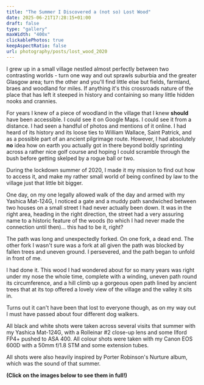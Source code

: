 ```yaml
---
title: "The Summer I Discovered a (not so) Lost Wood"
date: 2025-06-21T17:28:15+01:00
draft: false
type: "gallery"
maxWidth: "400x"
clickablePhotos: true
keepAspectRatio: false
url: photography/posts/lost_wood_2020
---
```


<style>
.wrap{
    width: 65% !important;
    max-width: 100em !important;
    @media screen and (max-width: 736px) {
        width: 90%;
    }}
    </style>

I grew up in a small village nestled almost perfectly between two contrasting worlds - turn one way and out sprawls suburbia and the greater Glasgow area; turn the other and you'll find little else but fields, farmland, braes and woodland for miles. If anything it's this crossroads nature of the place that has left it steeped in history and containing so many little hidden nooks and crannies.

For years I knew of a piece of woodland in the village that I knew **should** have been accessible. I could see it on Google Maps. I could see it from a distance. I had seen a handful of photos and mentions of it online. I had heard of its history and its loose ties to William Wallace, Saint Patrick, and as a possible part of an ancient pilgrimage route. However, I had absolutely **no** idea how on earth you actually got in there beyond boldly sprinting across a rather nice golf course and hoping I could scramble through the bush before getting skelped by a rogue ball or two.

During the lockdown summer of 2020, I made it my mission to find out how to access it, and make my rather small world of being confined by law to the village just that little bit bigger. 

One day, on my one legally allowed walk of the day and armed with my Yashica Mat-124G, I noticed a gate and a muddy path sandwiched between two houses on a small street I had never actually been down. It was in the right area, heading in the right direction, the street had a very assuring name to a historic feature of the woods (to which I had never made the connection until then)... this had to be it, right?

The path was long and unexpectedly forked. On one fork, a dead end. The other fork I wasn't sure was a fork at all given the path was blocked by fallen trees and uneven ground. I persevered, and the path began to unfold in front of me.

I had done it. This wood I had wondered about for so many years was right under my nose the whole time, complete with a winding, uneven path round its circumference, and a hill climb up a gorgeous open path lined by ancient trees that at its top offered a lovely view of the village and the valley it sits in. 

Turns out it can't have been that lost to everyone though, as on my way out I must have passed about four different dog walkers.

All black and white shots were taken across several visits that summer with my Yashica Mat-124G, with a Rolleinar #2 close-up lens and some Ilford FP4+ pushed to ASA 400. All colour shots were taken with my Canon EOS 600D with a 50mm f/1.8 STM and some extension tubes.

All shots were also heavily inspired by Porter Robinson's Nurture album, which was the sound of that summer.

**(Click on the images below to see them in full!)**